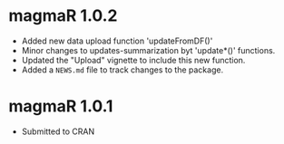 # magmaR 1.0.2

* Added new data upload function 'updateFromDF()'
* Minor changes to updates-summarization byt 'update*()' functions.
* Updated the "Upload" vignette to include this new function.
* Added a `NEWS.md` file to track changes to the package.

# magmaR 1.0.1

* Submitted to CRAN
